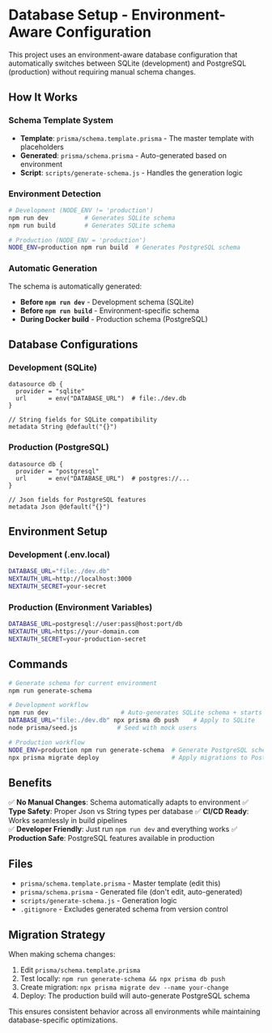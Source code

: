 # Database Setup - Environment-Aware Configuration

This project uses an environment-aware database configuration that automatically switches between SQLite (development) and PostgreSQL (production) without requiring manual schema changes.

## How It Works

### Schema Template System

- **Template**: `prisma/schema.template.prisma` - The master template with placeholders
- **Generated**: `prisma/schema.prisma` - Auto-generated based on environment
- **Script**: `scripts/generate-schema.js` - Handles the generation logic

### Environment Detection

```bash
# Development (NODE_ENV != 'production')
npm run dev          # Generates SQLite schema
npm run build        # Generates SQLite schema

# Production (NODE_ENV = 'production')  
NODE_ENV=production npm run build  # Generates PostgreSQL schema
```

### Automatic Generation

The schema is automatically generated:
- **Before `npm run dev`** - Development schema (SQLite)
- **Before `npm run build`** - Environment-specific schema
- **During Docker build** - Production schema (PostgreSQL)

## Database Configurations

### Development (SQLite)
```prisma
datasource db {
  provider = "sqlite"
  url      = env("DATABASE_URL")  # file:./dev.db
}

// String fields for SQLite compatibility
metadata String @default("{}")
```

### Production (PostgreSQL)
```prisma
datasource db {
  provider = "postgresql" 
  url      = env("DATABASE_URL")  # postgres://...
}

// Json fields for PostgreSQL features
metadata Json @default("{}")
```

## Environment Setup

### Development (.env.local)
```bash
DATABASE_URL="file:./dev.db"
NEXTAUTH_URL=http://localhost:3000
NEXTAUTH_SECRET=your-secret
```

### Production (Environment Variables)
```bash
DATABASE_URL=postgresql://user:pass@host:port/db
NEXTAUTH_URL=https://your-domain.com
NEXTAUTH_SECRET=your-production-secret
```

## Commands

```bash
# Generate schema for current environment
npm run generate-schema

# Development workflow
npm run dev                    # Auto-generates SQLite schema + starts dev server
DATABASE_URL="file:./dev.db" npx prisma db push    # Apply to SQLite
node prisma/seed.js           # Seed with mock users

# Production workflow  
NODE_ENV=production npm run generate-schema  # Generate PostgreSQL schema
npx prisma migrate deploy                    # Apply migrations to PostgreSQL
```

## Benefits

✅ **No Manual Changes**: Schema automatically adapts to environment
✅ **Type Safety**: Proper Json vs String types per database
✅ **CI/CD Ready**: Works seamlessly in build pipelines  
✅ **Developer Friendly**: Just run `npm run dev` and everything works
✅ **Production Safe**: PostgreSQL features available in production

## Files

- `prisma/schema.template.prisma` - Master template (edit this)
- `prisma/schema.prisma` - Generated file (don't edit, auto-generated)  
- `scripts/generate-schema.js` - Generation logic
- `.gitignore` - Excludes generated schema from version control

## Migration Strategy

When making schema changes:

1. Edit `prisma/schema.template.prisma` 
2. Test locally: `npm run generate-schema && npx prisma db push`
3. Create migration: `npx prisma migrate dev --name your-change`
4. Deploy: The production build will auto-generate PostgreSQL schema

This ensures consistent behavior across all environments while maintaining database-specific optimizations.